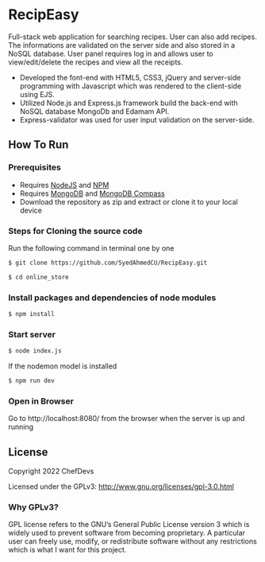 # RecipEasy
Full-stack web application for searching recipes. User can also add recipes. The informations are validated on the server side and also stored in a NoSQL database. User panel requires log in and allows user to view/edit/delete the recipes and view all the receipts. 
- Developed the font-end with HTML5, CSS3, jQuery and server-side programming with Javascript which was rendered to the client-side using EJS.
- Utilized Node.js and Express.js framework build the back-end with NoSQL database MongoDb and Edamam API.
- Express-validator was used for user input validation on the server-side.

## How To Run
### Prerequisites
- Requires [NodeJS](https://nodejs.org/en/download/) and [NPM](https://docs.npmjs.com/downloading-and-installing-node-js-and-npm) 
- Requires [MongoDB](https://www.mongodb.com/try/download/community) and [MongoDB Compass](https://www.mongodb.com/products/compass) 
- Download the repository as zip and extract or clone it to your local device
### Steps for Cloning the source code
Run the following command in terminal one by one
```sh
$ git clone https://github.com/SyedAhmedCU/RecipEasy.git
```
```sh
$ cd online_store
```
### Install packages and dependencies of node modules
```sh
$ npm install
```
### Start server
```sh
$ node index.js
```
If the nodemon model is installed
```sh
$ npm run dev
``` 
### Open in Browser
Go to http://localhost:8080/ from the browser when the server is up and running

## License
Copyright 2022 ChefDevs

Licensed under the GPLv3: http://www.gnu.org/licenses/gpl-3.0.html
### Why GPLv3?
GPL license refers to the GNU’s General Public License version 3 which is widely used to prevent software from becoming proprietary. A particular user can freely use, modify, or redistribute software without any restrictions which is what I want for this project. 
